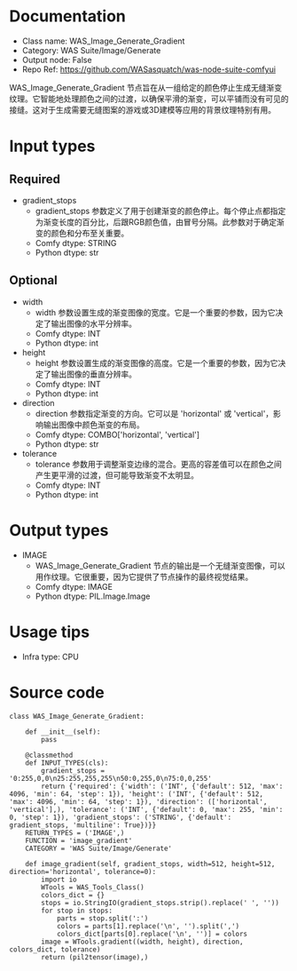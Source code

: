 # Documentation
- Class name: WAS_Image_Generate_Gradient
- Category: WAS Suite/Image/Generate
- Output node: False
- Repo Ref: https://github.com/WASasquatch/was-node-suite-comfyui

WAS_Image_Generate_Gradient 节点旨在从一组给定的颜色停止生成无缝渐变纹理。它智能地处理颜色之间的过渡，以确保平滑的渐变，可以平铺而没有可见的接缝。这对于生成需要无缝图案的游戏或3D建模等应用的背景纹理特别有用。

# Input types
## Required
- gradient_stops
    - gradient_stops 参数定义了用于创建渐变的颜色停止。每个停止点都指定为渐变长度的百分比，后跟RGB颜色值，由冒号分隔。此参数对于确定渐变的颜色和分布至关重要。
    - Comfy dtype: STRING
    - Python dtype: str
## Optional
- width
    - width 参数设置生成的渐变图像的宽度。它是一个重要的参数，因为它决定了输出图像的水平分辨率。
    - Comfy dtype: INT
    - Python dtype: int
- height
    - height 参数设置生成的渐变图像的高度。它是一个重要的参数，因为它决定了输出图像的垂直分辨率。
    - Comfy dtype: INT
    - Python dtype: int
- direction
    - direction 参数指定渐变的方向。它可以是 'horizontal' 或 'vertical'，影响输出图像中颜色渐变的布局。
    - Comfy dtype: COMBO['horizontal', 'vertical']
    - Python dtype: str
- tolerance
    - tolerance 参数用于调整渐变边缘的混合。更高的容差值可以在颜色之间产生更平滑的过渡，但可能导致渐变不太明显。
    - Comfy dtype: INT
    - Python dtype: int

# Output types
- IMAGE
    - WAS_Image_Generate_Gradient 节点的输出是一个无缝渐变图像，可以用作纹理。它很重要，因为它提供了节点操作的最终视觉结果。
    - Comfy dtype: IMAGE
    - Python dtype: PIL.Image.Image

# Usage tips
- Infra type: CPU

# Source code
```
class WAS_Image_Generate_Gradient:

    def __init__(self):
        pass

    @classmethod
    def INPUT_TYPES(cls):
        gradient_stops = '0:255,0,0\n25:255,255,255\n50:0,255,0\n75:0,0,255'
        return {'required': {'width': ('INT', {'default': 512, 'max': 4096, 'min': 64, 'step': 1}), 'height': ('INT', {'default': 512, 'max': 4096, 'min': 64, 'step': 1}), 'direction': (['horizontal', 'vertical'],), 'tolerance': ('INT', {'default': 0, 'max': 255, 'min': 0, 'step': 1}), 'gradient_stops': ('STRING', {'default': gradient_stops, 'multiline': True})}}
    RETURN_TYPES = ('IMAGE',)
    FUNCTION = 'image_gradient'
    CATEGORY = 'WAS Suite/Image/Generate'

    def image_gradient(self, gradient_stops, width=512, height=512, direction='horizontal', tolerance=0):
        import io
        WTools = WAS_Tools_Class()
        colors_dict = {}
        stops = io.StringIO(gradient_stops.strip().replace(' ', ''))
        for stop in stops:
            parts = stop.split(':')
            colors = parts[1].replace('\n', '').split(',')
            colors_dict[parts[0].replace('\n', '')] = colors
        image = WTools.gradient((width, height), direction, colors_dict, tolerance)
        return (pil2tensor(image),)
```